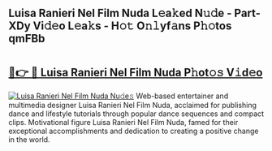 ## Luisa Ranieri Nel Film Nuda L𝚎a𝚔ed N𝚞𝚍e - Part-XDy Vi𝚍𝚎o L𝚎a𝚔s - H𝚘𝚝 O𝚗𝚕yf𝚊ns P𝚑𝚘tos qmFBb

# <h2><a href="http://kfd2wnm.oniu.top/?m=Luisa+Ranieri+Nel+Film+Nuda">🔗👉 🔴 Luisa Ranieri Nel Film Nuda P𝚑ot𝚘𝚜 V𝚒d𝚎o</a></h2>

[![Luisa Ranieri Nel Film Nuda Nu𝚍e𝚜](https://i.imgur.com/0qMVB7G.gif)](http://kfd2wnm.oniu.top/?m=Luisa+Ranieri+Nel+Film+Nuda)
Web-based entertainer and multimedia designer Luisa Ranieri Nel Film Nuda, acclaimed for publishing dance and lifestyle tutorials through popular dance sequences and compact clips. Motivational figure Luisa Ranieri Nel Film Nuda, famed for their exceptional accomplishments and dedication to creating a positive change in the world.  
